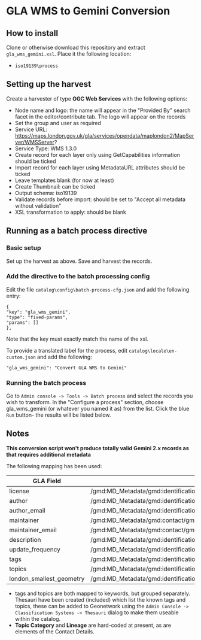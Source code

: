 # GLA WMS to Gemini Conversion

## How to install

Clone or otherwise download this repository and extract `gla_wms_gemini.xsl`. Place it the following location:

* `iso19139\process`

## Setting up the harvest

Create a harvester of type **OGC Web Services** with the following options:

* Node name and logo: the name will appear in the "Provided By" search facet in the editor/contribute tab. The logo will appear on the records
* Set the group and user as required
* Service URL: https://maps.london.gov.uk/gla/services/opendata/maplondon2/MapServer/WMSServer?
* Service Type: WMS 1.3.0
* Create record for each layer only using GetCapabilities information should be ticked
* Import record for each layer using MetadataURL attributes should be ticked
* Leave templates blank (for now at least)
* Create Thumbnail: can be ticked
* Output schema: iso19139
* Validate records before import: should be set to "Accept all metadata without validation"
* XSL transformation to apply: should be blank

## Running as a batch process directive

### Basic setup

Set up the harvest as above. Save and harvest the records.

### Add the directive to the batch processing config

Edit the file `catalog\config\batch-process-cfg.json` and add the following entry:

	{
	"key": "gla_wms_gemini",
	"type": "fixed-params",
	"params": []
	},

Note that the key must exactly match the name of the xsl.

To provide a translated label for the process, edit `catalog\locale\en-custom.json` and add the following:

	"gla_wms_gemini": "Convert GLA WMS to Gemini"

### Running the batch process

Go to `Admin console -> Tools -> Batch process` and select the records you wish to transform. In the "Configure a process" section, choose gla_wms_gemini (or whatever you named it as) from the list. Click the blue `Run` button- the results will be listed below.

## Notes

**This conversion script won't produce totally valid Gemini 2.x records as that requires additional metadata**

The following mapping has been used:

| GLA Field | Metadata XPATH |
| ----------| ---------------| 
| license | /gmd:MD_Metadata/gmd:identificationInfo/gmd:MD_DataIdentifiation/gmd:resourceConstraints/gmd:MD_LegalConstraints/gmd:useConstraints |
| author | /gmd:MD_Metadata/gmd:identificationInfo/gmd:MD_DataIdentification/gmd:pointOfContact/gmd:CI_ResponsibleParty/gmd:organisationName |
| author_email | /gmd:MD_Metadata/gmd:identificationInfo/gmd:MD_DataIdentification/gmd:pointOfContact/gmd:CI_ResponsibleParty/gmd:contactInfo/gmd:CI_Contact/gmd:address/gmd:CI_Address/gmd:electronicMailAddress |
| maintainer | /gmd:MD_Metadata/gmd:contact/gmd:CI_ResponsibleParty/gmd:organisationName |
| maintainer_email | /gmd:MD_Metadata/gmd:contact/gmd:CI_ResponsibleParty/gmd:contactInfo/gmd:CI_Contact/gmd:address/gmd:CI_Address/gmd:electronicMailAddress |
| description | /gmd:MD_Metadata/gmd:identificationInfo/gmd:MD_DataIdentification/gmd:abstract |
| update_frequency | /gmd:MD_Metadata/gmd:identificationInfo/gmd:MD_DataIdentification/gmd:resourceMaintenance/gmd:MD_MaintenanceInformation/gmd:maintenanceAndUpdateFrequency |
| tags | /gmd:MD_Metadata/gmd:identificationInfo/gmd:MD_DataIdentification/gmd:descriptiveKeywords/gmd:MD_Keywords/gmd:keyword |
| topics | /gmd:MD_Metadata/gmd:identificationInfo/gmd:MD_DataIdentification/gmd:descriptiveKeywords/gmd:MD_Keywords/gmd:keyword |
| london_smallest_geometry | /gmd:MD_Metadata/gmd:identificationInfo/gmd:MD_DataIdentification/gmd:supplementalInformation |

* tags and topics are both mapped to keywords, but grouped separately. Thesauri have been created (included) which list the known tags and topics, these can be added to Geonetwork using the `Admin Console -> Classification Systems -> Thesauri` dialog to make them useable within the catalog.
* **Topic Category** and **Lineage** are hard-coded at present, as are elements of the Contact Details.

